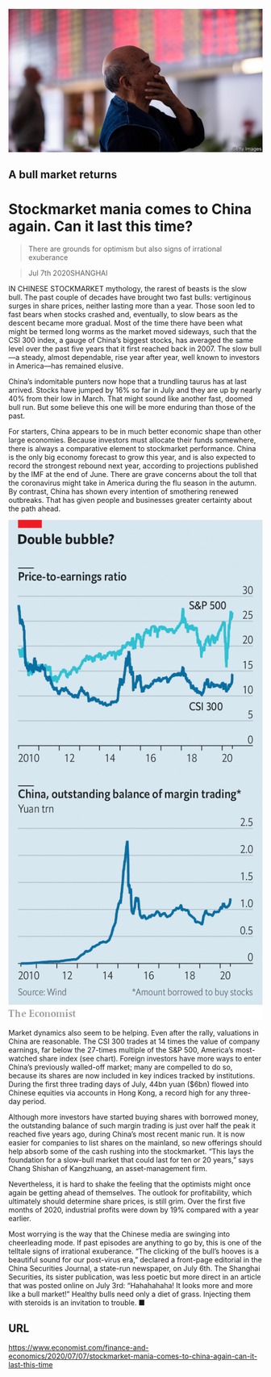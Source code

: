 ![](./images/20200711_FNP502_0.jpg)

## A bull market returns

# Stockmarket mania comes to China again. Can it last this time?

> There are grounds for optimism but also signs of irrational exuberance

> Jul 7th 2020SHANGHAI

IN CHINESE STOCKMARKET mythology, the rarest of beasts is the slow bull. The past couple of decades have brought two fast bulls: vertiginous surges in share prices, neither lasting more than a year. Those soon led to fast bears when stocks crashed and, eventually, to slow bears as the descent became more gradual. Most of the time there have been what might be termed long worms as the market moved sideways, such that the CSI 300 index, a gauge of China’s biggest stocks, has averaged the same level over the past five years that it first reached back in 2007. The slow bull—a steady, almost dependable, rise year after year, well known to investors in America—has remained elusive.

China’s indomitable punters now hope that a trundling taurus has at last arrived. Stocks have jumped by 16% so far in July and they are up by nearly 40% from their low in March. That might sound like another fast, doomed bull run. But some believe this one will be more enduring than those of the past.

For starters, China appears to be in much better economic shape than other large economies. Because investors must allocate their funds somewhere, there is always a comparative element to stockmarket performance. China is the only big economy forecast to grow this year, and is also expected to record the strongest rebound next year, according to projections published by the IMF at the end of June. There are grave concerns about the toll that the coronavirus might take in America during the flu season in the autumn. By contrast, China has shown every intention of smothering renewed outbreaks. That has given people and businesses greater certainty about the path ahead.

![](./images/20200711_FNC397.png)

Market dynamics also seem to be helping. Even after the rally, valuations in China are reasonable. The CSI 300 trades at 14 times the value of company earnings, far below the 27-times multiple of the S&P 500, America’s most-watched share index (see chart). Foreign investors have more ways to enter China’s previously walled-off market; many are compelled to do so, because its shares are now included in key indices tracked by institutions. During the first three trading days of July, 44bn yuan ($6bn) flowed into Chinese equities via accounts in Hong Kong, a record high for any three-day period.



Although more investors have started buying shares with borrowed money, the outstanding balance of such margin trading is just over half the peak it reached five years ago, during China’s most recent manic run. It is now easier for companies to list shares on the mainland, so new offerings should help absorb some of the cash rushing into the stockmarket. “This lays the foundation for a slow-bull market that could last for ten or 20 years,” says Chang Shishan of Kangzhuang, an asset-management firm.

Nevertheless, it is hard to shake the feeling that the optimists might once again be getting ahead of themselves. The outlook for profitability, which ultimately should determine share prices, is still grim. Over the first five months of 2020, industrial profits were down by 19% compared with a year earlier.

Most worrying is the way that the Chinese media are swinging into cheerleading mode. If past episodes are anything to go by, this is one of the telltale signs of irrational exuberance. “The clicking of the bull’s hooves is a beautiful sound for our post-virus era,” declared a front-page editorial in the China Securities Journal, a state-run newspaper, on July 6th. The Shanghai Securities, its sister publication, was less poetic but more direct in an article that was posted online on July 3rd: “Hahahahaha! It looks more and more like a bull market!” Healthy bulls need only a diet of grass. Injecting them with steroids is an invitation to trouble. ■

## URL

https://www.economist.com/finance-and-economics/2020/07/07/stockmarket-mania-comes-to-china-again-can-it-last-this-time
